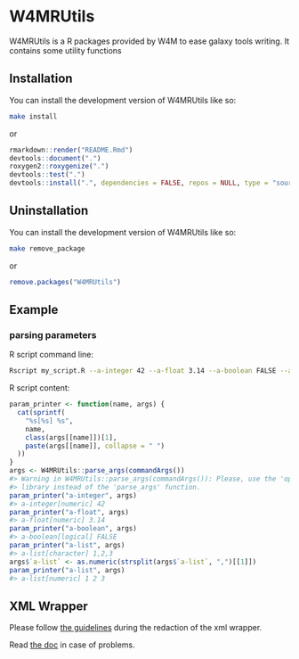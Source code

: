 
# W4MRUtils

<!-- badges: start -->

<!-- badges: end -->

W4MRUtils is a R packages provided by W4M to ease galaxy tools writing.
It contains some utility functions

## Installation

You can install the development version of W4MRUtils like so:

``` bash
make install
```

or

``` r
rmarkdown::render("README.Rmd")
devtools::document(".")
roxygen2::roxygenize(".")
devtools::test(".")
devtools::install(".", dependencies = FALSE, repos = NULL, type = "source")
```

## Uninstallation

You can install the development version of W4MRUtils like so:

``` bash
make remove_package
```

or

``` r
remove.packages("W4MRUtils")
```

## Example

### parsing parameters

R script command line:

``` sh
Rscript my_script.R --a-integer 42 --a-float 3.14 --a-boolean FALSE --a-list 1,2,3
```

R script content:

``` r
param_printer <- function(name, args) {
  cat(sprintf(
    "%s[%s] %s",
    name,
    class(args[[name]])[1],
    paste(args[[name]], collapse = " ")
  ))
}
args <- W4MRUtils::parse_args(commandArgs())
#> Warning in W4MRUtils::parse_args(commandArgs()): Please, use the 'optparse'
#> library instead of the 'parse_args' function.
param_printer("a-integer", args)
#> a-integer[numeric] 42
param_printer("a-float", args)
#> a-float[numeric] 3.14
param_printer("a-boolean", args)
#> a-boolean[logical] FALSE
param_printer("a-list", args)
#> a-list[character] 1,2,3
args$`a-list` <- as.numeric(strsplit(args$`a-list`, ",")[[1]])
param_printer("a-list", args)
#> a-list[numeric] 1 2 3
```

## XML Wrapper

Please follow [the
guidelines](https://galaxy-iuc-standards.readthedocs.io/en/latest/best_practices/tool_xml.html)
during the redaction of the xml wrapper.

Read [the doc](https://docs.galaxyproject.org/en/latest/dev/schema.html)
in case of problems.
